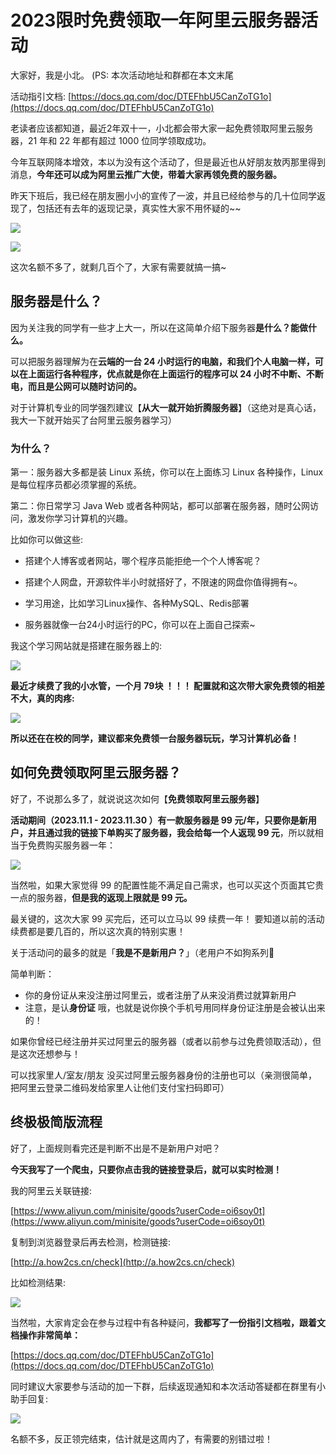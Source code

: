 # 2023限时免费领取一年阿里云服务器活动

大家好，我是小北。
(PS: 本次活动地址和群都在本文末尾

活动指引文档: [https://docs.qq.com/doc/DTEFhbU5CanZoTG1o](https://docs.qq.com/doc/DTEFhbU5CanZoTG1o)

老读者应该都知道，最近2年双十一，小北都会带大家一起免费领取阿里云服务器，21 年和 22 年都有超过 1000 位同学领取成功。

今年互联网降本增效，本以为没有这个活动了，但是最近也从好朋友敖丙那里得到消息，**今年还可以成为阿里云推广大使，带着大家再领免费的服务器。**

昨天下班后，我已经在朋友圈小小的宣传了一波，并且已经给参与的几十位同学返现了，包括还有去年的返现记录，真实性大家不用怀疑的~~


![](https://cdn.how2cs.cn/csguide/031844.png)


![](https://cdn.how2cs.cn/csguide/032448.jpg)

这次名额不多了，就剩几百个了，大家有需要就搞一搞~


## 服务器是什么？

因为关注我的同学有一些才上大一，所以在这简单介绍下服务器**是什么？能做什么。**


可以把服务器理解为在**云端的一台 24 小时运行的电脑，和我们个人电脑一样，可以在上面运行各种程序，优点就是你在上面运行的程序可以 24 小时不中断、不断电，而且是公网可以随时访问的。**

对于计算机专业的同学强烈建议【**从大一就开始折腾服务器**】（这绝对是真心话，我大一下就开始买了台阿里云服务器学习）

### 为什么？

第一：服务器大多都是装 Linux 系统，你可以在上面练习 Linux 各种操作，Linux 是每位程序员都必须掌握的系统。

第二：你日常学习 Java Web 或者各种网站，都可以部署在服务器，随时公网访问，激发你学习计算机的兴趣。

比如你可以做这些:

* 搭建个人博客或者网站，哪个程序员能拒绝一个个人博客呢？

* 搭建个人网盘，开源软件半小时就搭好了，不限速的网盘你值得拥有~。

* 学习用途，比如学习Linux操作、各种MySQL、Redis部署

* 服务器就像一台24小时运行的PC，你可以在上面自己探索~


我这个学习网站就是搭建在服务器上的:

![](https://cdn.how2cs.cn/csguide/033043.png)


**最近才续费了我的小水管，一个月 79块 ！！！ 配置就和这次带大家免费领的相差不大，真的肉疼:**

![](https://cdn.how2cs.cn/csguide/033144.png)


**所以还在在校的同学，建议都来免费领一台服务器玩玩，学习计算机必备！**

## 如何免费领取阿里云服务器？

好了，不说那么多了，就说说这次如何【**免费领取阿里云服务器**】


**活动期间（2023.11.1 - 2023.11.30 ）有一款服务器是 99 元/年，只要你是新用户，并且通过我的链接下单购买了服务器，我会给每一个人返现 99 元**，所以就相当于免费购买服务器一年：

![](https://cdn.how2cs.cn/csguide/033447.png)

当然啦，如果大家觉得 99 的配置性能不满足自己需求，也可以买这个页面其它贵一点的服务器，**但是我的返现上限就是 99 元。**

最关键的，这次大家 99 买完后，还可以立马以 99 续费一年！ 要知道以前的活动续费都是要几百的，所以这次真的特别实惠！


关于活动问的最多的就是「**我是不是新用户？**」（老用户不如狗系列🤣

简单判断：

* 你的身份证从来没注册过阿里云，或者注册了从来没消费过就算新用户
* 注意，是认**身份证** 哦，也就是说你换个手机号用同样身份证注册是会被认出来的！

如果你曾经已经注册并买过阿里云的服务器（或者以前参与过免费领取活动），但是这次还想参与！

可以找家里人/室友/朋友 没买过阿里云服务器身份的注册也可以（亲测很简单，把阿里云登录二维码发给家里人让他们支付宝扫码即可）


## 终极极简版流程

好了，上面规则看完还是判断不出是不是新用户对吧？

**今天我写了一个爬虫，只要你点击我的链接登录后，就可以实时检测！**

我的阿里云关联链接:

[https://www.aliyun.com/minisite/goods?userCode=oi6soy0t](https://www.aliyun.com/minisite/goods?userCode=oi6soy0t)

复制到浏览器登录后再去检测，检测链接:

[http://a.how2cs.cn/check](http://a.how2cs.cn/check)

比如检测结果:

![](https://cdn.how2cs.cn/csguide/035155.png)


当然啦，大家肯定会在参与过程中有各种疑问，**我都写了一份指引文档啦，跟着文档操作非常简单：**

[https://docs.qq.com/doc/DTEFhbU5CanZoTG1o](https://docs.qq.com/doc/DTEFhbU5CanZoTG1o)


同时建议大家要参与活动的加一下群，后续返现通知和本次活动答疑都在群里有小助手回复:

![](https://cdn.how2cs.cn/csguide/034233.jpg)


名额不多，反正领完结束，估计就是这周内了，有需要的别错过啦！
